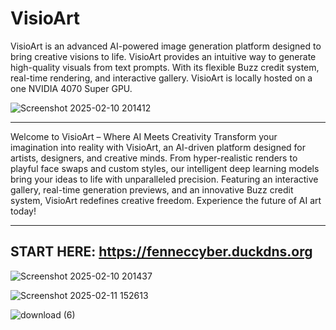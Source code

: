# VisioArt
VisioArt is an advanced AI-powered image generation platform designed to bring creative visions to life. VisioArt provides an intuitive way to generate high-quality visuals from text prompts. With its flexible Buzz credit system, real-time rendering, and interactive gallery. VisioArt is locally hosted on a one NVIDIA 4070 Super GPU.

![Screenshot 2025-02-10 201412](https://github.com/user-attachments/assets/02590b77-c1ae-415b-82bc-11f4332028d9)

------------------------------------------------

Welcome to VisioArt – Where AI Meets Creativity
Transform your imagination into reality with VisioArt, an AI-driven platform designed for artists, designers, and creative minds. From hyper-realistic renders to playful face swaps and custom styles, our intelligent deep learning models bring your ideas to life with unparalleled precision. Featuring an interactive gallery, real-time generation previews, and an innovative Buzz credit system, VisioArt redefines creative freedom. Experience the future of AI art today!

------------------------------------------------
**START HERE**: https://fenneccyber.duckdns.org
------------------------------------------------

![Screenshot 2025-02-10 201437](https://github.com/user-attachments/assets/a5059147-5e5c-4764-a637-ab0d28ec717c)

![Screenshot 2025-02-11 152613](https://github.com/user-attachments/assets/83833fd4-35f1-4ab1-bcd7-71b76de07027)

![download (6)](https://github.com/user-attachments/assets/8471dcb7-85fd-4df4-a218-c2ff480efe0f)
